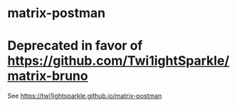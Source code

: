 # matrix-postman

# Deprecated in favor of <https://github.com/Twi1ightSparkle/matrix-bruno>

See <https://twi1ightsparkle.github.io/matrix-postman>
